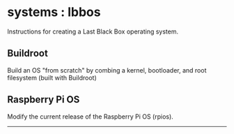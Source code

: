 # systems : lbbos

Instructions for creating a Last Black Box operating system.

## Buildroot

Build an OS "from scratch" by combing a kernel, bootloader, and root filesystem (built with Buildroot)

## Raspberry Pi OS

Modify the current release of the Raspberry Pi OS (rpios).

----
